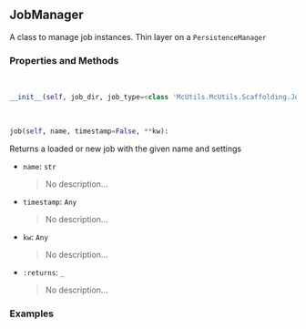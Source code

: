 ## <a id="McUtils.McUtils.Scaffolding.Jobs.JobManager">JobManager</a>
A class to manage job instances.
Thin layer on a `PersistenceManager`

### Properties and Methods
<a id="McUtils.McUtils.Scaffolding.Jobs.JobManager.__init__" class="docs-object-method">&nbsp;</a>
```python
__init__(self, job_dir, job_type=<class 'McUtils.McUtils.Scaffolding.Jobs.Job'>): 
```

<a id="McUtils.McUtils.Scaffolding.Jobs.JobManager.job" class="docs-object-method">&nbsp;</a>
```python
job(self, name, timestamp=False, **kw): 
```
Returns a loaded or new job with the given name and settings
- `name`: `str`
    >No description...
- `timestamp`: `Any`
    >No description...
- `kw`: `Any`
    >No description...
- `:returns`: `_`
    >No description...

### Examples
